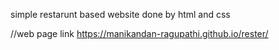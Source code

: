 simple restarunt based website done by html and css
 
 
 //web page link
 https://manikandan-ragupathi.github.io/rester/
